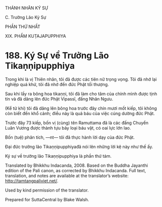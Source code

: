 THÁNH NHÂN KÝ SỰ

C. Trưởng Lão Ký Sự

PHẦN THỨ NHẤT

XIX. PHẨM KUṬAJAPUPPHIYA

# 188\. Ký Sự về Trưởng Lão Tikaṇṇipupphiya

Trong khi là vị Thiên nhân, tôi đã được các tiên nữ trọng vọng. Tôi đã nhớ lại nghiệp quá khứ, tôi đã nhớ đến đức Phật tối thượng.

Sau khi lấy ra bông hoa tikaṇṇi, tôi đã làm cho tâm của chính mình được tịnh tín và đã dâng lên đức Phật Vipassī, đấng Nhân Ngưu.

(Kể từ khi) tôi đã dâng lên bông hoa trước đây chín mươi mốt kiếp, tôi không còn biết đến khổ cảnh; điều này là quả báu của việc cúng dường đức Phật.

Trước đây 73 kiếp, bốn vị (cùng) tên Ramuttama đã là các đấng Chuyển Luân Vương được thành tựu bảy loại báu vật, có oai lực lớn lao.

Bốn (tuệ) phân tích, ―nt― tôi đã thực hành lời dạy của đức Phật.

Đại đức trưởng lão Tikaṇṇipupphiyađã nói lên những lời kệ này như thế ấy.

Ký sự về trưởng lão Tikaṇṇipupphiya là phần thứ tám.

Translated by Bhikkhu Indacanda, 2008. Based on the Buddha Jayanthi edition of the Pali canon, as corrected by Bhikkhu Indacanda. Full text, translation, and notes are available at the translator’s website: http://tamtangpaliviet.net/.

Used by kind permission of the translator.

Prepared for SuttaCentral by Blake Walsh.